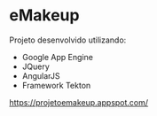 # eMakeup

Projeto desenvolvido utilizando:

- Google App Engine
- JQuery
- AngularJS
- Framework Tekton


https://projetoemakeup.appspot.com/
